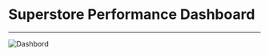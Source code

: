 # Superstore Performance Dashboard 
----------------------------------
![Dashbord](https://github.com/user-attachments/assets/9418537b-6b4a-4440-86e6-c553c951cbe6)
